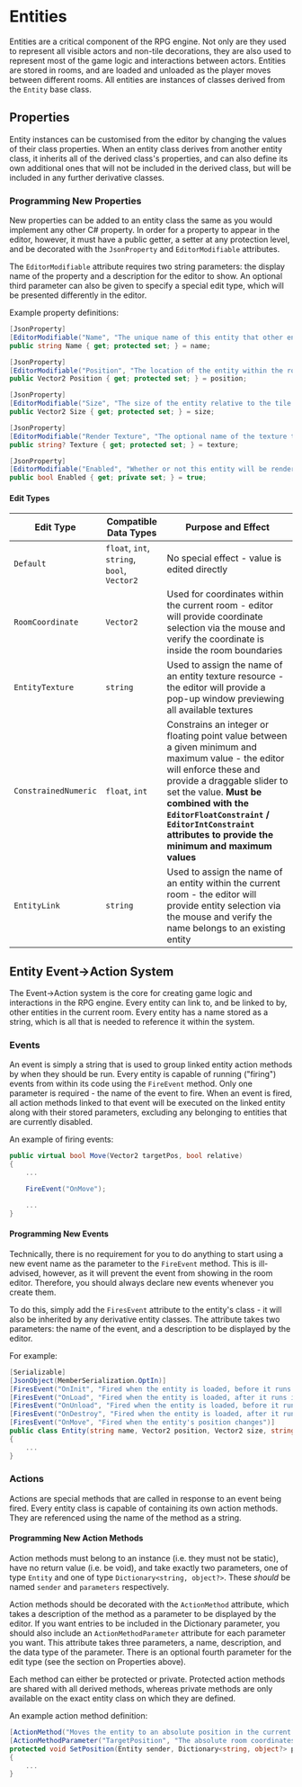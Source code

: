 # Entities

Entities are a critical component of the RPG engine. Not only are they used to represent all visible actors and non-tile decorations, they are also used to represent most of the game logic and interactions between actors. Entities are stored in rooms, and are loaded and unloaded as the player moves between different rooms. All entities are instances of classes derived from the `Entity` base class.

## Properties

Entity instances can be customised from the editor by changing the values of their class properties. When an entity class derives from another entity class, it inherits all of the derived class's properties, and can also define its own additional ones that will not be included in the derived class, but will be included in any further derivative classes.

### Programming New Properties

New properties can be added to an entity class the same as you would implement any other C# property. In order for a property to appear in the editor, however, it must have a public getter, a setter at any protection level, and be decorated with the `JsonProperty` and `EditorModifiable` attributes.

The `EditorModifiable` attribute requires two string parameters: the display name of the property and a description for the editor to show. An optional third parameter can also be given to specify a special edit type, which will be presented differently in the editor.

Example property definitions:

```csharp
[JsonProperty]
[EditorModifiable("Name", "The unique name of this entity that other entities in this room will refer to it by")]
public string Name { get; protected set; } = name;

[JsonProperty]
[EditorModifiable("Position", "The location of the entity within the room", EditType.RoomCoordinate)]
public Vector2 Position { get; protected set; } = position;

[JsonProperty]
[EditorModifiable("Size", "The size of the entity relative to the tile grid")]
public Vector2 Size { get; protected set; } = size;

[JsonProperty]
[EditorModifiable("Render Texture", "The optional name of the texture that the game will draw for this entity", EditType.EntityTexture)]
public string? Texture { get; protected set; } = texture;

[JsonProperty]
[EditorModifiable("Enabled", "Whether or not this entity will be rendered and run its Tick function every frame")]
public bool Enabled { get; private set; } = true;
```

#### Edit Types

| Edit Type | Compatible Data Types | Purpose and Effect |
|-----------|-----------------------|--------------------|
| `Default` | `float`, `int`, `string`, `bool`, `Vector2` | No special effect - value is edited directly |
| `RoomCoordinate` | `Vector2` | Used for coordinates within the current room - editor will provide coordinate selection via the mouse and verify the coordinate is inside the room boundaries |
| `EntityTexture` | `string` | Used to assign the name of an entity texture resource - the editor will provide a pop-up window previewing all available textures |
| `ConstrainedNumeric` | `float`, `int` | Constrains an integer or floating point value between a given minimum and maximum value - the editor will enforce these and provide a draggable slider to set the value. **Must be combined with the `EditorFloatConstraint` / `EditorIntConstraint` attributes to provide the minimum and maximum values** |
| `EntityLink` | `string` | Used to assign the name of an entity within the current room - the editor will provide entity selection via the mouse and verify the name belongs to an existing entity |

## Entity Event->Action System

The Event->Action system is the core for creating game logic and interactions in the RPG engine. Every entity can link to, and be linked to by, other entities in the current room. Every entity has a name stored as a string, which is all that is needed to reference it within the system.

### Events

An event is simply a string that is used to group linked entity action methods by when they should be run. Every entity is capable of running ("firing") events from within its code using the `FireEvent` method. Only one parameter is required - the name of the event to fire. When an event is fired, all action methods linked to that event will be executed on the linked entity along with their stored parameters, excluding any belonging to entities that are currently disabled.

An example of firing events:

```csharp
public virtual bool Move(Vector2 targetPos, bool relative)
{
    ...

    FireEvent("OnMove");

    ...
}
```

#### Programming New Events

Technically, there is no requirement for you to do anything to start using a new event name as the parameter to the `FireEvent` method. This is ill-advised, however, as it will prevent the event from showing in the room editor. Therefore, you should always declare new events whenever you create them.

To do this, simply add the `FiresEvent` attribute to the entity's class - it will also be inherited by any derivative entity classes. The attribute takes two parameters: the name of the event, and a description to be displayed by the editor.

For example:

```csharp
[Serializable]
[JsonObject(MemberSerialization.OptIn)]
[FiresEvent("OnInit", "Fired when the entity is loaded, before it runs its initialisation logic")]
[FiresEvent("OnLoad", "Fired when the entity is loaded, after it runs its initialisation logic")]
[FiresEvent("OnUnload", "Fired when the entity is loaded, before it runs its destroy logic")]
[FiresEvent("OnDestroy", "Fired when the entity is loaded, after it runs its destroy logic")]
[FiresEvent("OnMove", "Fired when the entity's position changes")]
public class Entity(string name, Vector2 position, Vector2 size, string? texture)
{
    ...
}
```

### Actions

Actions are special methods that are called in response to an event being fired. Every entity class is capable of containing its own action methods. They are referenced using the name of the method as a string.

#### Programming New Action Methods

Action methods must belong to an instance (i.e. they must not be static), have no return value (i.e. be void), and take exactly two parameters, one of type `Entity` and one of type `Dictionary<string, object?>`. These *should* be named `sender` and `parameters` respectively.

Action methods should be decorated with the `ActionMethod` attribute, which takes a description of the method as a parameter to be displayed by the editor. If you want entries to be included in the Dictionary parameter, you should also include an `ActionMethodParameter` attribute for each parameter you want. This attribute takes three parameters, a name, description, and the data type of the parameter. There is an optional fourth parameter for the edit type (see the section on Properties above).

Each method can either be protected or private. Protected action methods are shared with all derived methods, whereas private methods are only available on the exact entity class on which they are defined.

An example action method definition:

```csharp
[ActionMethod("Moves the entity to an absolute position in the current room. Class-specific movement logic applies")]
[ActionMethodParameter("TargetPosition", "The absolute room coordinates to move the entity to", typeof(Vector2), EditType.RoomCoordinate)]
protected void SetPosition(Entity sender, Dictionary<string, object?> parameters)
{
    ...
}
```
